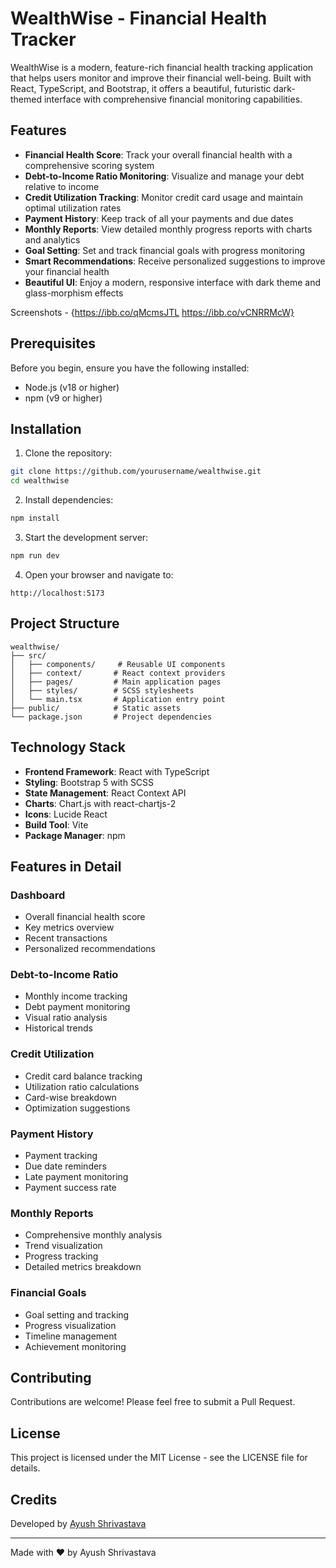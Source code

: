 # WealthWise - Financial Health Tracker

WealthWise is a modern, feature-rich financial health tracking application that helps users monitor and improve their financial well-being. Built with React, TypeScript, and Bootstrap, it offers a beautiful, futuristic dark-themed interface with comprehensive financial monitoring capabilities.


## Features

- **Financial Health Score**: Track your overall financial health with a comprehensive scoring system
- **Debt-to-Income Ratio Monitoring**: Visualize and manage your debt relative to income
- **Credit Utilization Tracking**: Monitor credit card usage and maintain optimal utilization rates
- **Payment History**: Keep track of all your payments and due dates
- **Monthly Reports**: View detailed monthly progress reports with charts and analytics
- **Goal Setting**: Set and track financial goals with progress monitoring
- **Smart Recommendations**: Receive personalized suggestions to improve your financial health
- **Beautiful UI**: Enjoy a modern, responsive interface with dark theme and glass-morphism effects


Screenshots - {https://ibb.co/qMcmsJTL   https://ibb.co/vCNRRMcW}



## Prerequisites

Before you begin, ensure you have the following installed:
- Node.js (v18 or higher)
- npm (v9 or higher)

## Installation

1. Clone the repository:
```bash
git clone https://github.com/yourusername/wealthwise.git 
cd wealthwise
```

2. Install dependencies:
```bash
npm install
```

3. Start the development server:
```bash
npm run dev
```

4. Open your browser and navigate to:
```
http://localhost:5173
```

## Project Structure

```
wealthwise/
├── src/
│   ├── components/     # Reusable UI components
│   ├── context/       # React context providers
│   ├── pages/         # Main application pages
│   ├── styles/        # SCSS stylesheets
│   └── main.tsx       # Application entry point
├── public/            # Static assets
└── package.json       # Project dependencies
```

## Technology Stack

- **Frontend Framework**: React with TypeScript
- **Styling**: Bootstrap 5 with SCSS
- **State Management**: React Context API
- **Charts**: Chart.js with react-chartjs-2
- **Icons**: Lucide React
- **Build Tool**: Vite
- **Package Manager**: npm

## Features in Detail

### Dashboard
- Overall financial health score
- Key metrics overview
- Recent transactions
- Personalized recommendations

### Debt-to-Income Ratio
- Monthly income tracking
- Debt payment monitoring
- Visual ratio analysis
- Historical trends

### Credit Utilization
- Credit card balance tracking
- Utilization ratio calculations
- Card-wise breakdown
- Optimization suggestions

### Payment History
- Payment tracking
- Due date reminders
- Late payment monitoring
- Payment success rate

### Monthly Reports
- Comprehensive monthly analysis
- Trend visualization
- Progress tracking
- Detailed metrics breakdown

### Financial Goals
- Goal setting and tracking
- Progress visualization
- Timeline management
- Achievement monitoring

## Contributing

Contributions are welcome! Please feel free to submit a Pull Request.

## License

This project is licensed under the MIT License - see the LICENSE file for details.

## Credits

Developed by [Ayush Shrivastava](https://github.com/ayushshrivastavagit)

---

Made with ❤️ by Ayush Shrivastava
